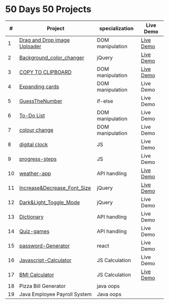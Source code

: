  # 50 Days 50 Projects
| #  | Project |specialization| Live Demo  |
|-------|-----|----|------------|
| 1 | [Drag and Drop image Uploader](https://github.com/sudhanshusingh07/JAVA_Script_minor_projects/tree/main/Drag%20and%20Drop%20image%20Uploader) | DOM manipulation | [Live Demo](https://50-days-50-projects-henna.vercel.app/) |
| 2 | [Background_color_changer](https://github.com/sudhanshusingh07/JAVA_Script_minor_projects/tree/main/Background_color_changer)|jQuery |[Live Demo](https://background-color-changer-ochre.vercel.app/)|
| 3 | [COPY TO CLIPBOARD](https://github.com/sudhanshusingh07/JAVA_Script_minor_projects/tree/main/COPY%20TO%20CLIPBOARD)| DOM manipulation |[Live Demo](https://copytoclipboard.vercel.app/)|
| 4 | [Expanding cards](https://github.com/sudhanshusingh07/JAVA_Script_minor_projects/tree/main/Expanding%20cards)| DOM manipulation |Live Demo|
| 5 | [GuessTheNumber](https://github.com/sudhanshusingh07/JAVA_Script_minor_projects/tree/main/GuessTheNumber) | if-else |Live Demo|
| 6 | [To-Do List](https://github.com/sudhanshusingh07/JAVA_Script_minor_projects/tree/main/To-Do%20List)| DOM manipulation |Live Demo|
| 7 | [colour change](https://github.com/sudhanshusingh07/JAVA_Script_minor_projects/tree/main/colour%20change)| DOM manipulation |Live Demo|
| 8 | [digital clock](https://github.com/sudhanshusingh07/JAVA_Script_minor_projects/tree/main/digital%20clock)| JS |Live Demo|
| 9 | [progress-steps](https://github.com/sudhanshusingh07/JAVA_Script_minor_projects/tree/main/progress-steps)| JS |Live Demo|
| 10 | [weather-app](https://github.com/sudhanshusingh07/JAVA_Script_minor_projects/tree/main/weather-app)| API handling |[Live Demo](https://weather-app-xi-blond-44.vercel.app/)|
| 11 | [Increase&Decrease_Font_Size](https://github.com/sudhanshusingh07/JAVA_Script_minor_projects/tree/main/Increase%26Decrease_Font_Size) | jQuery |  [Live Demo](https://java-script-minor-projects-2r7t.vercel.app/)|
| 12 | [Dark&Light_Toggle_Mode](https://github.com/sudhanshusingh07/JAVA_Script_minor_projects/tree/main/Dark%26Light_Toggle_Mode) | jQuery | Live Demo |
| 13 | [Dictionary](https://github.com/sudhanshusingh07/JAVA_Script_minor_projects/tree/main/Dictionary) | API handling  | Live Demo |
| 14 | [Quiz-games](https://github.com/sudhanshusingh07/Quiz-games) | API handling  | Live Demo |
| 15 | [password-Generator](https://github.com/sudhanshusingh07/password-Generator) | react |Live Demo |
| 16 | [Javascript-Calculator](https://github.com/sudhanshusingh07/Javascript-Calculator) | JS Calculation  | Live Demo |
|  17 | [BMI Calculator](https://github.com/sudhanshusingh07/JAVA_Script_minor_projects/tree/main/BMI%20Calculator)| JS Calculation  | [Live Demo](http://java-script-minor-projects.vercel.app/) |
| 18 | Pizza Bill Generator |java oops| |
| 19 | Java Employee Payroll System | Java oops ||

